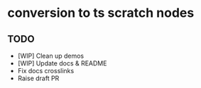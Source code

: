 # conversion to ts scratch nodes

## TODO
- [WIP] Clean up demos
- [WIP] Update docs & README
- Fix docs crosslinks
- Raise draft PR
